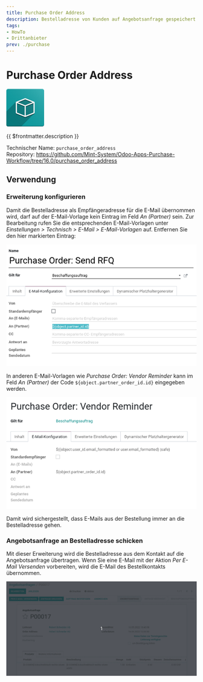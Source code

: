 ```yaml
---
title: Purchase Order Address
description: Bestelladresse von Kunden auf Angebotsanfrage gespeichert.
tags:
- HowTo
- Drittanbieter
prev: ./purchase
---
```

# Purchase Order Address
![icon_oms_box](attachments/icon_oms_box.png)

{{ $frontmatter.description }}

Technischer Name: `purchase_order_address`\
Repository: <https://github.com/Mint-System/Odoo-Apps-Purchase-Workflow/tree/16.0/purchase_order_address>

## Verwendung

### Erweiterung konfigurieren

Damit die Bestelladresse als Empfängeradresse für die E-Mail übernommen wird, darf auf der E-Mail-Vorlage kein Eintrag im Feld *An (Partner)* sein. Zur Bearbeitung rufen Sie die entsprechenden E-Mail-Vorlagen unter *Einstellungen > Technisch > E-Mail > E-Mail-Vorlagen* auf. Entfernen Sie den hier markierten Eintrag:

![](attachments/Purchase%20Order%20Address%20Konfiguration.png)

In anderen E-Mail-Vorlagen wie *Purchase Order: Vendor Reminder* kann im Feld *An (Partner)* der Code `${object.partner_order_id.id}` eingegeben werden.

![](attachments/Purchase%20Order%20Address%20Reminder.png)

Damit wird sichergestellt, dass E-Mails aus der Bestellung immer an die Bestelladresse gehen.

### Angebotsanfrage an Bestelladresse schicken

Mit dieser Erweiterung wird die Bestelladresse aus dem Kontakt auf die Angebotsanfrage übertragen. Wenn Sie eine E-Mail mit der Aktion *Per E-Mail Versenden* vorbereiten, wird die E-Mail des Bestellkontakts übernommen.

![Purchase Order Address](attachments/Purchase%20Order%20Address.gif)
